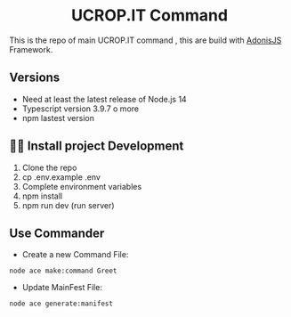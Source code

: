 <div style="text-align: center">
    <h1>UCROP.IT Command </h1>
</div>

<p>
  This is the repo of main UCROP.IT command , this are build with <a href="https://adonisjs.com/">AdonisJS</a> Framework.
</p>

## Versions

- Need at least the latest release of Node.js 14
- Typescript version 3.9.7 o more
- npm lastest version

## 👨‍💻 Install project Development

1. Clone the repo
2. cp .env.example .env
3. Complete environment variables
4. npm install
5. npm run dev (run server)

## Use Commander

- Create a new Command File:

```
node ace make:command Greet
```

- Update MainFest File:

```
node ace generate:manifest
```
